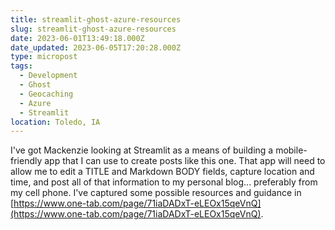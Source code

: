```yaml
---
title: streamlit-ghost-azure-resources
slug: streamlit-ghost-azure-resources
date: 2023-06-01T13:49:18.000Z
date_updated: 2023-06-05T17:20:28.000Z
type: micropost
tags:
  - Development
  - Ghost
  - Geocaching
  - Azure
  - Streamlit
location: Toledo, IA
---
```


I've got Mackenzie looking at Streamlit as a means of building a mobile-friendly app that I can use to create posts like this one.  That app will need to allow me to edit  a TITLE and Markdown BODY fields, capture location and time, and post all of that information to my personal blog... preferably from my cell phone.  I've captured some possible resources and guidance in [https://www.one-tab.com/page/71iaDADxT-eLEOx15qeVnQ](https://www.one-tab.com/page/71iaDADxT-eLEOx15qeVnQ).
